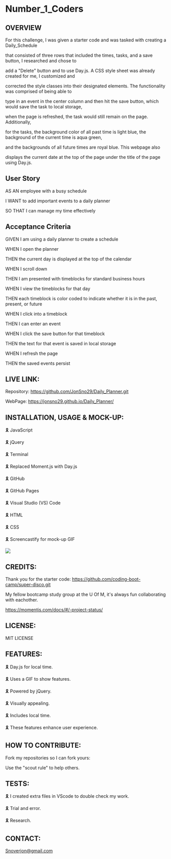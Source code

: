 # Number_1_Coders

## OVERVIEW

For this challenge, I was given a starter code and was tasked with creating a Daily_Schedule 

that consisted of three rows that included the times, tasks, and a save button, I researched and chose to

add a "Delete" button and to use Day.js. A CSS style sheet was already created for me, I customized and 

corrected the style classes into their designated elements. The functionality was comprised of being able to 

type in an event in the center column and then hit the save button, which would save the task to local storage,

when the page is refreshed, the task would still remain on the page. Additionally, 

for the tasks, the background color of all past time is light blue, the background of the current time is aqua green,

and the backgrounds of all future times are royal blue. This webpage also 

displays the current date at the top of the page under the title of the page using Day.js.

## User Story

AS AN employee with a busy schedule

I WANT to add important events to a daily planner

SO THAT I can manage my time effectively

## Acceptance Criteria

GIVEN I am using a daily planner to create a schedule

WHEN I open the planner

THEN the current day is displayed at the top of the calendar

WHEN I scroll down

THEN I am presented with timeblocks for standard business hours

WHEN I view the timeblocks for that day

THEN each timeblock is color coded to indicate whether it is in the past, present, or future

WHEN I click into a timeblock

THEN I can enter an event

WHEN I click the save button for that timeblock

THEN the text for that event is saved in local storage

WHEN I refresh the page

THEN the saved events persist

## LIVE LINK:

Repository: https://github.com/JonSno29/Daily_Planner.git

WebPage: https://jonsno29.github.io/Daily_Planner/

## INSTALLATION, USAGE & MOCK-UP:

🎗 JavaScript

🎗 jQuery

🎗 Terminal

🎗 Replaced Moment.js with Day.js

🎗 GitHub

🎗 GitHub Pages

🎗 Visual Studio (VS) Code

🎗 HTML

🎗 CSS

🎗 Screencastify for mock-up GIF

![](ScheduleMU.gif)
 
## CREDITS:

Thank you for the starter code: https://github.com/coding-boot-camp/super-disco.git

My fellow bootcamp study group at the U Of M, it's always fun collaborating with eachother.

https://momentjs.com/docs/#/-project-status/

## LICENSE:

MIT LICENSE

## FEATURES:

🎗 Day.js for local time.

🎗 Uses a GIF to show features.

🎗 Powered by jQuery.

🎗 Visually appealing.

🎗 Includes local time.

🎗 These features enhance user experience.

## HOW TO CONTRIBUTE:

Fork my repositories so I can fork yours:

Use the "scout rule" to help others.

## TESTS:

🎗 I created extra files in VScode to double check my work.

🎗 Trial and error.

🎗 Research.

## CONTACT:

Snoverjon@gmail.com